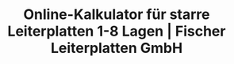 ---
title: 'Online-Kalkulator für starre Leiterplatten 1-8 Lagen | Fischer Leiterplatten GmbH'
url: https://www.pcb-supermarkt.de/leiterplatten/online-kalkulatoren/kalkulator-fuer-starre-leiterplatten-1-8-lagen
image: 1667727541000.png
tags: ''
description: ''
---
